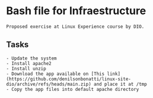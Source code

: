 # Bash file for Infraestructure
    Proposed exercise at Linux Experience course by DIO.

## Tasks
    - Update the system
    - Install apache2
    - Install unzip
    - Download the app available on [This link](https://github.com/denilsonbonatti/linux-site-dio/archive/refs/heads/main.zip) and place it at /tmp
    - Copy the app files into default apache directory

